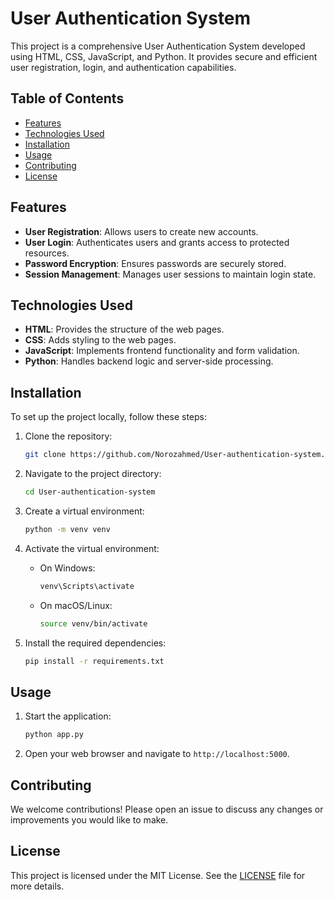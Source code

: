 # User Authentication System

This project is a comprehensive User Authentication System developed using HTML, CSS, JavaScript, and Python. It provides secure and efficient user registration, login, and authentication capabilities.

## Table of Contents

- [Features](#features)
- [Technologies Used](#technologies-used)
- [Installation](#installation)
- [Usage](#usage)
- [Contributing](#contributing)
- [License](#license)

## Features

- **User Registration**: Allows users to create new accounts.
- **User Login**: Authenticates users and grants access to protected resources.
- **Password Encryption**: Ensures passwords are securely stored.
- **Session Management**: Manages user sessions to maintain login state.

## Technologies Used

- **HTML**: Provides the structure of the web pages.
- **CSS**: Adds styling to the web pages.
- **JavaScript**: Implements frontend functionality and form validation.
- **Python**: Handles backend logic and server-side processing.

## Installation

To set up the project locally, follow these steps:

1. Clone the repository:
    ```bash
    git clone https://github.com/Norozahmed/User-authentication-system.git
    ```

2. Navigate to the project directory:
    ```bash
    cd User-authentication-system
    ```

3. Create a virtual environment:
    ```bash
    python -m venv venv
    ```

4. Activate the virtual environment:
    - On Windows:
        ```bash
        venv\Scripts\activate
        ```
    - On macOS/Linux:
        ```bash
        source venv/bin/activate
        ```

5. Install the required dependencies:
    ```bash
    pip install -r requirements.txt
    ```

## Usage

1. Start the application:
    ```bash
    python app.py
    ```

2. Open your web browser and navigate to `http://localhost:5000`.

## Contributing

We welcome contributions! Please open an issue to discuss any changes or improvements you would like to make.

## License

This project is licensed under the MIT License. See the [LICENSE](LICENSE) file for more details.
